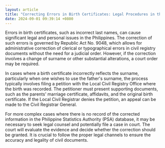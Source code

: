 ```yaml
---
layout: article
title: "Correcting Errors in Birth Certificates: Legal Procedures in the Philippines"
date: 2024-09-01 09:39:14 +0800
---
```


<p>Errors in birth certificates, such as incorrect last names, can cause significant legal and personal issues in the Philippines. The correction of such errors is governed by Republic Act No. 9048, which allows for administrative correction of clerical or typographical errors in civil registry documents without the need for a judicial order. However, if the correction involves a change of surname or other substantial alterations, a court order may be required.</p><p>In cases where a birth certificate incorrectly reflects the surname, particularly when one wishes to use the father's surname, the process typically involves filing a petition with the Local Civil Registry Office where the birth was recorded. The petitioner must present supporting documents, such as the parents' marriage certificate, affidavits, and the original birth certificate. If the Local Civil Registrar denies the petition, an appeal can be made to the Civil Registrar General.</p><p>For more complex cases where there is no record of the corrected information in the Philippine Statistics Authority (PSA) database, it may be necessary to seek legal counsel and potentially file a case in court. The court will evaluate the evidence and decide whether the correction should be granted. It is crucial to follow the proper legal channels to ensure the accuracy and legality of civil documents.</p>